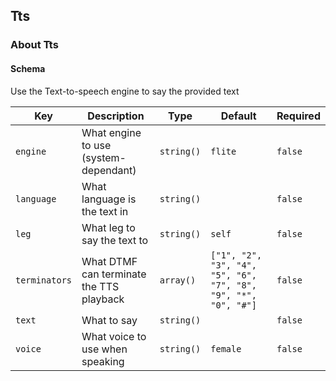 ## Tts

### About Tts

#### Schema

Use the Text-to-speech engine to say the provided text



Key | Description | Type | Default | Required
--- | ----------- | ---- | ------- | --------
`engine` | What engine to use (system-dependant) | `string()` | `flite` | `false`
`language` | What language is the text in | `string()` |   | `false`
`leg` | What leg to say the text to | `string()` | `self` | `false`
`terminators` | What DTMF can terminate the TTS playback | `array()` | `["1", "2", "3", "4", "5", "6", "7", "8", "9", "*", "0", "#"]` | `false`
`text` | What to say | `string()` |   | `false`
`voice` | What voice to use when speaking | `string()` | `female` | `false`



